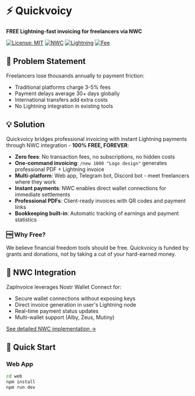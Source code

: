 # ⚡ Quickvoicy

**FREE Lightning-fast invoicing for freelancers via NWC**

[![License: MIT](https://img.shields.io/badge/License-MIT-yellow.svg)](https://opensource.org/licenses/MIT)
[![NWC](https://img.shields.io/badge/NWC-Integrated-orange.svg)](https://nwc.dev)
[![Lightning](https://img.shields.io/badge/Lightning-Ready-yellow.svg)](https://lightning.network)
[![Fee](https://img.shields.io/badge/Fees-0%25-brightgreen.svg)](https://github.com/yourusername/quickvoicy)

## 🎯 Problem Statement

Freelancers lose thousands annually to payment friction:
- Traditional platforms charge 3-5% fees
- Payment delays average 30+ days globally
- International transfers add extra costs
- No Lightning integration in existing tools

## 💡 Solution

Quickvoicy bridges professional invoicing with instant Lightning payments through NWC integration - **100% FREE, FOREVER**:

- **Zero fees**: No transaction fees, no subscriptions, no hidden costs
- **One-command invoicing**: `/new 1000 "Logo design"` generates professional PDF + Lightning invoice
- **Multi-platform**: Web app, Telegram bot, Discord bot - meet freelancers where they work
- **Instant payments**: NWC enables direct wallet connections for immediate settlements
- **Professional PDFs**: Client-ready invoices with QR codes and payment links
- **Bookkeeping built-in**: Automatic tracking of earnings and payment statistics

### 🆓 Why Free?
We believe financial freedom tools should be free. Quickvoicy is funded by grants and donations, not by taking a cut of your hard-earned money.

## 🔧 NWC Integration

ZapInvoice leverages Nostr Wallet Connect for:
- Secure wallet connections without exposing keys
- Direct invoice generation in user's Lightning node
- Real-time payment status updates
- Multi-wallet support (Alby, Zeus, Mutiny)

[See detailed NWC implementation →](docs/NWC_INTEGRATION.md)

## 🚀 Quick Start

### Web App
```bash
cd web
npm install
npm run dev
